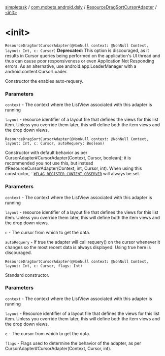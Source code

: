 [simpletask](../../index.md) / [com.mobeta.android.dslv](../index.md) / [ResourceDragSortCursorAdapter](index.md) / [&lt;init&gt;](.)

# &lt;init&gt;

`ResourceDragSortCursorAdapter(@NonNull context: @NonNull Context, layout: Int, c: Cursor)`
**Deprecated:** This option is discouraged, as it results in Cursor queries being performed on the application's UI thread and thus can cause poor responsiveness or even Application Not Responding errors. As an alternative, use android.app.LoaderManager with a android.content.CursorLoader.

Constructor the enables auto-requery.

### Parameters

`context` - The context where the ListView associated with this adapter is running

`layout` - resource identifier of a layout file that defines the views for this list item. Unless you override them later, this will define both the item views and the drop down views.

`ResourceDragSortCursorAdapter(@NonNull context: @NonNull Context, layout: Int, c: Cursor, autoRequery: Boolean)`

Constructor with default behavior as per CursorAdapter#CursorAdapter(Context, Cursor, boolean); it is recommended you not use this, but instead #ResourceCursorAdapter(Context, int, Cursor, int). When using this constructor, ``[`#FLAG_REGISTER_CONTENT_OBSERVER`](#) will always be set.

### Parameters

`context` - The context where the ListView associated with this adapter is running

`layout` - resource identifier of a layout file that defines the views for this list item. Unless you override them later, this will define both the item views and the drop down views.

`c` - The cursor from which to get the data.

`autoRequery` - If true the adapter will call requery() on the cursor whenever it changes so the most recent data is always displayed. Using true here is discouraged.

`ResourceDragSortCursorAdapter(@NonNull context: @NonNull Context, layout: Int, c: Cursor, flags: Int)`

Standard constructor.

### Parameters

`context` - The context where the ListView associated with this adapter is running

`layout` - Resource identifier of a layout file that defines the views for this list item. Unless you override them later, this will define both the item views and the drop down views.

`c` - The cursor from which to get the data.

`flags` - Flags used to determine the behavior of the adapter, as per CursorAdapter#CursorAdapter(Context, Cursor, int).
